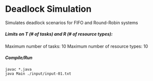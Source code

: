 # Deadlock Simulation

Simulates deadlock scenarios for FIFO and Round-Robin systems 

##### Limits on T (# of tasks) and R (# of resource types):
Maximum number of tasks: 10
Maximum number of resource types: 10

##### Compile/Run

```
javac *.java
java Main ./input/input-01.txt
```
   
   
   
   
   
   
   
   
   
   